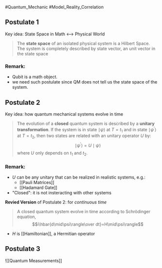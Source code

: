 #Quantum_Mechanic #Model_Reality_Correlation 

## Postulate 1
Key idea: State Space in Math <--> Physical World
> The __state space__ of an isolated physical system is a Hilbert Space. The system is completely described by state vector, an unit vector in the state space

### Remark:
- Qubit is a math object.
- we need such postulate since QM does not tell us the state space of the system.


## Postulate 2
Key idea: how quantum mechanical systems evolve in time
> The evolution of a __closed__ quantum system is described by a __unitary transformation__. If the system is in state $\mid\psi\rangle$ at $T=t_1$ and in state $\mid\psi^{'}\rangle$ at $T=t_2$, then two states are related with an unitary operator $U$ by:
> $$ \mid\psi^{'}\rangle = U\mid\psi\rangle$$
> where $U$ only depends on $t_1$ and $t_2$.

### Remark:
- $U$ can be any unitary that can be realized in realistic systems, e.g.:
	- [[Pauli Matrices]]
	- [[Hadamard Gate]]
- "Closed": it is not insteracting with other systems

__Revied Version__ of Postulate 2: for _continuous time_
> A closed quantum system evolve in time according to Schrödinger equation,
> $$i\hbar{d\mid\psi\rangle\over dt}=H\mid\psi\rangle$$
- $H$ is [[Hamiltonian]], a Hermitian operator

## Postulate 3
![[Quantum Measurements]]